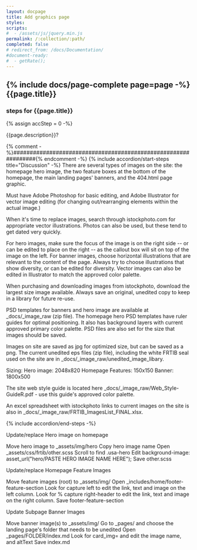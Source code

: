 ```yaml
---
layout: docpage
title: Add graphics page
styles:
scripts:
#  - /assets/js/jquery.min.js
permalink: /:collection/:path/
completed: false
# redirect_from: /docs/Documentation/
#document-ready:
#  - getRate();
---
```


## {% include docs/page-complete page=page -%}{{page.title}}

<h3 class="usa-sr-only">steps for {{page.title}}</h3>
{% assign accStep = 0 -%}

{{page.description}}?

{% comment -%}###############################################################{% endcomment -%}
{% include accordion/start-steps title="Discussion" -%}
There are several types of images on the site: the homepage hero image, the two  feature boxes at the bottom of the homepage, the main landing pages' banners, and the 404.html page graphic.

Must have Adobe Photoshop for basic editing, and Adobe Illustrator for vector image editing (for changing out/rearranging elements within the actual image.)

When it's time to replace images, search through istockphoto.com for appropriate vector illustrations.  Photos can also be used, but these tend to get dated very quickly.  

For hero images, make sure the focus of the image is on the right side -- or can be edited to place on the right -- as the callout box will sit on top of the image on the left.  For banner images, choose horizontal illustrations that are relevant to the content of the page.  Always try to choose illustrations that show diversity, or can be edited for diversity.  Vector images can also be edited in Illustrator to match the approved color palette.

When purchasing and downloading images from istockphoto, download the largest size image available.  Always save an original, unedited copy to keep in a library for future re-use.  

PSD templates for banners and hero image are available at _docs/_image_raw (zip file).  The homepage hero PSD templates have ruler guides for optimal positioning.  It also has background layers with current approved primary color palette.  PSD files are also set for the size that images should be saved.  

Images on site are saved as jpg for optimized size, but can be saved as a png.  The current unedited eps files (zip file), including the white FRTIB seal used on the site are in _docs/_image_raw/unedited_image_libary.  

Sizing:
Hero image: 2048x820
Homepage Features: 150x150
Banner: 1800x500

The site web style guide is located here _docs/_image_raw/Web_Style-GuideR.pdf - use this guide's approved color palette.

An excel spreadsheet with istockphoto links to current images on the site is also in _docs/_image_raw/FRTIB_ImagesList_FINAL.xlsx.


{% include accordion/end-steps -%}

Update/replace Hero image on homepage

Move hero image to _assets/img/hero
Copy hero image name
Open _assets/css/frtib/other.scss
Scroll to find .usa-hero
Edit background-image: asset_url("hero/PASTE HERO IMAGE NAME HERE");
Save other.scss


Update/replace Homepage Feature Images

Move feature images (root) to _assets/img/
Open _includes/home/footer-feature-section
Look for capture left  to edit the link, text and image on the left column.
Look for % capture right-header to edit the link, text and image on the right column.
Save footer-feature-section

Update Subpage Banner Images

Move banner image(s) to _assets/img/
Go to _pages/ and choose the landing page's folder that needs to be unedited
Open _pages/FOLDER/index.md
Look for card_img= and edit the image name, and altText
Save index.md
